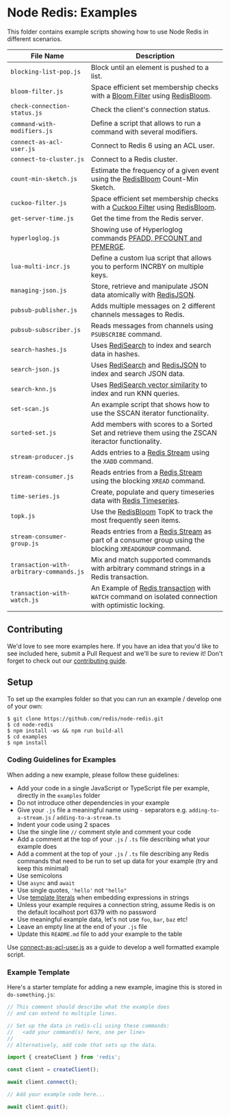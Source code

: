 # Node Redis: Examples

This folder contains example scripts showing how to use Node Redis in different scenarios.

| File Name                                | Description                                                                                                                                          |
| ---------------------------------------- | ---------------------------------------------------------------------------------------------------------------------------------------------------- |
| `blocking-list-pop.js`                   | Block until an element is pushed to a list.                                                                                                          |
| `bloom-filter.js`                        | Space efficient set membership checks with a [Bloom Filter](https://en.wikipedia.org/wiki/Bloom_filter) using [RedisBloom](https://redisbloom.io).   |
| `check-connection-status.js`             | Check the client's connection status.                                                                                                                |
| `command-with-modifiers.js`              | Define a script that allows to run a command with several modifiers.                                                                                 |
| `connect-as-acl-user.js`                 | Connect to Redis 6 using an ACL user.                                                                                                                |
| `connect-to-cluster.js`                  | Connect to a Redis cluster.                                                                                                                          |
| `count-min-sketch.js`                    | Estimate the frequency of a given event using the [RedisBloom](https://redisbloom.io) Count-Min Sketch.                                              |
| `cuckoo-filter.js`                       | Space efficient set membership checks with a [Cuckoo Filter](https://en.wikipedia.org/wiki/Cuckoo_filter) using [RedisBloom](https://redisbloom.io). |
| `get-server-time.js`                     | Get the time from the Redis server.                                                                                                                  |
| `hyperloglog.js`                         | Showing use of Hyperloglog commands [PFADD, PFCOUNT and PFMERGE](https://redis.io/commands/?group=hyperloglog).                                      |
| `lua-multi-incr.js`                      | Define a custom lua script that allows you to perform INCRBY on multiple keys.                                                                       |
| `managing-json.js`                       | Store, retrieve and manipulate JSON data atomically with [RedisJSON](https://redisjson.io/).                                                         |
| `pubsub-publisher.js`                    | Adds multiple messages on 2 different channels messages to Redis.                                                                                    |
| `pubsub-subscriber.js`                   | Reads messages from channels using `PSUBSCRIBE` command.                                                                                             |
| `search-hashes.js`                       | Uses [RediSearch](https://redisearch.io) to index and search data in hashes.                                                                         |
| `search-json.js`                         | Uses [RediSearch](https://redisearch.io/) and [RedisJSON](https://redisjson.io/) to index and search JSON data.                                      |
| `search-knn.js`                          | Uses [RediSearch vector similarity]([https://redisearch.io/](https://redis.io/docs/stack/search/reference/vectors/)) to index and run KNN queries.   |
| `set-scan.js`                            | An example script that shows how to use the SSCAN iterator functionality.                                                                            |
| `sorted-set.js`                          | Add members with scores to a Sorted Set and retrieve them using the ZSCAN iteractor functionality.                                                   |
| `stream-producer.js`                     | Adds entries to a [Redis Stream](https://redis.io/topics/streams-intro) using the `XADD` command.                                                    |
| `stream-consumer.js`                     | Reads entries from a [Redis Stream](https://redis.io/topics/streams-intro) using the blocking `XREAD` command.                                       |
| `time-series.js`                         | Create, populate and query timeseries data with [Redis Timeseries](https://redistimeseries.io).                                                      |
| `topk.js`                                | Use the [RedisBloom](https://redisbloom.io) TopK to track the most frequently seen items.                                                            |
| `stream-consumer-group.js`               | Reads entries from a [Redis Stream](https://redis.io/topics/streams-intro) as part of a consumer group using the blocking `XREADGROUP` command.      |
| `transaction-with-arbitrary-commands.js` | Mix and match supported commands with arbitrary command strings in a Redis transaction.                                                              |
| `transaction-with-watch.js`              | An Example of [Redis transaction](https://redis.io/docs/manual/transactions) with `WATCH` command on isolated connection with optimistic locking.    |

## Contributing

We'd love to see more examples here. If you have an idea that you'd like to see included here, submit a Pull Request and we'll be sure to review it! Don't forget to check out our [contributing guide](../CONTRIBUTING.md).

## Setup

To set up the examples folder so that you can run an example / develop one of your own:

```
$ git clone https://github.com/redis/node-redis.git
$ cd node-redis
$ npm install -ws && npm run build-all
$ cd examples
$ npm install
```

### Coding Guidelines for Examples

When adding a new example, please follow these guidelines:

- Add your code in a single JavaScript or TypeScript file per example, directly in the `examples` folder
- Do not introduce other dependencies in your example
- Give your `.js` file a meaningful name using `-` separators e.g. `adding-to-a-stream.js` / `adding-to-a-stream.ts`
- Indent your code using 2 spaces
- Use the single line `//` comment style and comment your code
- Add a comment at the top of your `.js` / `.ts` file describing what your example does
- Add a comment at the top of your `.js` / `.ts` file describing any Redis commands that need to be run to set up data for your example (try and keep this minimal)
- Use semicolons
- Use `async` and `await`
- Use single quotes, `'hello'` not `"hello"`
- Use [template literals](https://developer.mozilla.org/en-US/docs/Web/JavaScript/Reference/Template_literals) when embedding expressions in strings
- Unless your example requires a connection string, assume Redis is on the default localhost port 6379 with no password
- Use meaningful example data, let's not use `foo`, `bar`, `baz` etc!
- Leave an empty line at the end of your `.js` file
- Update this `README.md` file to add your example to the table

Use [connect-as-acl-user.js](./connect-as-acl-user.js) as a guide to develop a well formatted example script.

### Example Template

Here's a starter template for adding a new example, imagine this is stored in `do-something.js`:

```javascript
// This comment should describe what the example does
// and can extend to multiple lines.

// Set up the data in redis-cli using these commands:
//   <add your command(s) here, one per line>
//
// Alternatively, add code that sets up the data.

import { createClient } from 'redis';

const client = createClient();

await client.connect();

// Add your example code here...

await client.quit();
```
